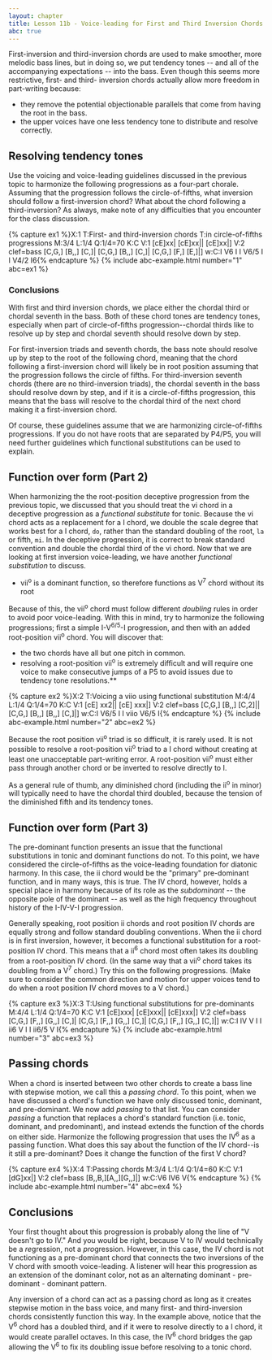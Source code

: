 ```yaml
---
layout: chapter
title: Lesson 11b - Voice-leading for First and Third Inversion Chords
abc: true
---
```


First-inversion and third-inversion chords are used to make smoother, more melodic bass lines, but in doing so, we put tendency tones -- and all of the accompanying expectations -- into the bass. Even though this seems more restrictive, first- and third- inversion chords actually allow more freedom in part-writing because:
- they remove the potential objectionable parallels that come from having the root in the bass.
- the upper voices have one less tendency tone to distribute and resolve correctly.

## Resolving tendency tones

Use the voicing and voice-leading guidelines discussed in the previous topic to harmonize the following progressions as a four-part chorale. Assuming that the progression follows the circle-of-fifths, what inversion should follow a first-inversion chord? What about the chord following a third-inversion? As always, make note of any difficulties that you encounter for the class discussion.

{% capture ex1 %}X:1
T:First- and third-inversion chords
T:in circle-of-fifths progressions
M:3/4
L:1/4
Q:1/4=70
K:C
V:1
[cE]xx| [cE]xx|| [cE]xx|]
V:2 clef=bass
[C,G,] [B,,] [C,]| [C,G,] [B,,] [C,]| [C,G,] [F,] [E,]|]
w:C:I V6 I I V6/5 I I V4/2 I6{% endcapture %}
{% include abc-example.html number="1" abc=ex1 %}

### Conclusions

With first and third inversion chords, we place either the chordal third or chordal seventh in the bass. Both of these chord tones are tendency tones, especially when part of circle-of-fifths progression--chordal thirds like to resolve up by step and chordal seventh should resolve down by step. 

For first-inversion triads and seventh chords, the bass note should resolve up by step to the root of the following chord, meaning that the chord following a first-inversion chord will likely be in root position assuming that the progression follows the circle of fifths. For third-inversion seventh chords (there are no third-inversion triads), the chordal seventh in the bass should resolve down by step, and if it is a circle-of-fifths progression, this means that the bass will resolve to the chordal third of the next chord making it a first-inversion chord.

Of course, these guidelines assume that we are harmonizing circle-of-fifths progressions. If you do not have roots that are separated by P4/P5, you will need further guidelines which functional substitutions can be used to explain.

## Function over form (Part 2)

When harmonizing the the root-position deceptive progression from the previous topic, we discussed that you should treat the vi chord in a deceptive progression as a *functional substitute* for tonic. Because the vi chord acts as a replacement for a I chord, we double the scale degree that works best for a I chord, `do`, rather than the standard doubling of the root, `la` or fifth, `mi`. In the deceptive progression, it is correct to break standard convention and double the chordal third of the vi chord. Now that we are looking at first inversion voice-leading, we have another *functional substitution* to discuss.
- vii<sup>o</sup> is a dominant function, so therefore functions as V<sup>7</sup> chord without its root

Because of this, the vii<sup>o</sup> chord must follow different *doubling* rules in order to avoid poor voice-leading. With this in mind, try to harmonize the following progressions; first a simple I-V<sup>6/5</sup>-I progression, and then with an added root-position vii<sup>o</sup> chord. You will discover that:
- the two chords have all but one pitch in common.
- resolving a root-position vii<sup>o</sup> is extremely difficult and will require one voice to make consecutive jumps of a P5 to avoid issues due to tendency tone resolutions.**

{% capture ex2 %}X:2
T:Voicing a viio using functional substitution
M:4/4
L:1/4
Q:1/4=70
K:C
V:1
[cE] xx2|| [cE] xxx|]
V:2 clef=bass
[C,G,] [B,,] [C,2]|| [C,G,] [B,,] [B,,] [C,]|]
w:C:I V6/5 I I viio V6/5 I{% endcapture %}
{% include abc-example.html number="2" abc=ex2 %}

Because the root position vii<sup>o</sup> triad is so difficult, it is rarely used. It is not possible to resolve a root-position vii<sup>o</sup> triad to a I chord without creating at least one unacceptable part-writing error. A root-position vii<sup>o</sup> must either pass through another chord or be inverted to resolve directly to I.

As a general rule of thumb, any diminished chord (including the ii<sup>o</sup> in minor) will typically need to have the chordal third doubled, because the tension of the diminished fifth and its tendency tones.

## Function over form (Part 3)

The pre-dominant function presents an issue that the functional substitutions in tonic and dominant functions do not. To this point, we have considered the circle-of-fifths as the voice-leading foundation for diatonic harmony. In this case, the ii chord would be the "primary" pre-dominant function, and in many ways, this is true. The IV chord, however, holds a special place in harmony because of its role as the *subdominant* -- the opposite pole of the dominant -- as well as the high frequency throughout history of the I-IV-V-I progression.

Generally speaking, root position ii chords and root position IV chords are equally strong and follow standard doubling conventions. When the ii chord is in first inversion, however, it becomes a functional substitution for a root-position IV chord. This means that a ii<sup>6</sup> chord most often takes its doubling from a root-position IV chord. (In the same way that a vii<sup>o</sup> chord takes its doubling from a V<sup>7</sup> chord.) Try this on the following progressions. (Make sure to consider the common direction and motion for upper voices tend to do when a root position IV chord moves to a V chord.)

{% capture ex3 %}X:3
T:Using functional substitutions for pre-dominants
M:4/4
L:1/4
Q:1/4=70
K:C
V:1
[cE]xxx| [cE]xxx|| [cE]xxx|]
V:2 clef=bass
[C,G,] [F,,] [G,,] [C,]| [C,G,] [F,,] [G,,] [C,]| [C,G,] [F,,] [G,,] [C,]|]
w:C:I IV V I I ii6 V I I ii6/5 V I{% endcapture %}
{% include abc-example.html number="3" abc=ex3 %}

## Passing chords

When a chord is inserted between two other chords to create a bass line with stepwise motion, we call this a *passing chord*. To this point, when we have discussed a chord's function we have only discussed tonic, dominant, and pre-dominant. We now add *passing* to that list. You can consider *passing* a function that replaces a chord's standard function (i.e. tonic, dominant, and predominant), and instead extends the function of the chords on either side. Harmonize the following progression that uses the IV<sup>6</sup> as a passing function. What does this say about the function of the IV chord--is it still a pre-dominant? Does it change the function of the first V chord?

{% capture ex4 %}X:4
T:Passing chords
M:3/4
L:1/4
Q:1/4=60
K:C
V:1
[dG]xx|]
V:2 clef=bass
[B,,B,][A,,][G,,]|]
w:C:V6 IV6 V{% endcapture %}
{% include abc-example.html number="4" abc=ex4 %}

## Conclusions

Your first thought about this progression is probably along the line of "V doesn't go to IV." And you would be right, because V to IV would technically be a *re*gression, not a *pro*gression. However, in this case, the IV chord is not functioning as a pre-dominant chord that connects the two inversions of the V chord with smooth voice-leading. A listener will hear this progression as an extension of the dominant color, not as an alternating dominant - pre-dominant - dominant pattern.

Any inversion of a chord can act as a passing chord as long as it creates stepwise motion in the bass voice, and many first- and third-inversion chords consistently function this way. In the example above, notice that the V<sup>6</sup> chord has a doubled third, and if it were to resolve directly to a I chord, it would create parallel octaves. In this case, the IV<sup>6</sup> chord bridges the gap allowing the V<sup>6</sup> to fix its doubling issue before resolving to a tonic chord.